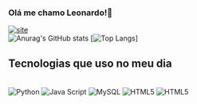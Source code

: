 ### Olá me chamo Leonardo!👋</br>
[![site](https://img.shields.io/badge/LinkedIn-0077B5?style=for-the-badge&logo=linkedin&logoColor=white)](https://www.linkedin.com/in/leonardo-willian-3908151a3/)<br/>
![Anurag's GitHub stats](https://github-readme-stats.vercel.app/api?username=HIRO-Leonardo&showicons=true&theme=merko)  [![Top Langs](https://github-readme-stats.vercel.app/api/top-langs/?username=HIRO-Leonardo&layout=donut&theme=merko)]


## Tecnologias que uso no meu dia <br/>

<div sytle="display: incline block"> <br/>
  <img  align="center" alt="Python" src="https://img.shields.io/badge/Python-3776AB?style=for-the-badge&logo=python&logoColor=black" />
  <img  align="center" alt="Java Script" src="https://img.shields.io/badge/JavaScript-F7DF1E?style=for-the-badge&logo=javascript&logoColor=black" />
  <img  align="center" alt="MySQL" src="https://img.shields.io/badge/MySQL-00000F?style=for-the-badge&logo=mysql&logoColor=white" />
  <img  align="center" alt="HTML5" src="https://img.shields.io/badge/HTML-239120?style=for-the-badge&logo=html5&logoColor=white" />
  <img  align="center" alt="HTML5" src="https://img.shields.io/badge/CSS-239120?&style=for-the-badge&logo=css3&logoColor=white" />
  
</div>

